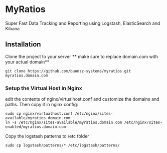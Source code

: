 # MyRatios

Super Fast Data Tracking and Reporting using Logstash, ElasticSearch and Kibana

## Installation


Clone the project to your server
** make sure to replace domain.com with your actual domain**

```
git clone https://github.com/buonzz-systems/myratios.git myratios.domain.com
```

### Setup the Virtual Host in Nginx

edit the contents of nginx/virtualhost.conf and customize the domains and paths. Then copy it in nginx config:

```
sudo cp nginx/virtualhost.conf /etc/nginx/sites-available/myratios.domain.com
ln -s /etc/nginx/sites-available/myratios.domain.com /etc/nginx/sites-enabled/myratios.domain.com

```


Copy the logstash patterns to /etc folder

```
sudo cp logstash/patterns/* /etc/logstash/patterns/
```
